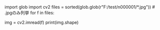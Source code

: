 import glob
import cv2
files = sorted(glob.glob(r"F:/test/n000001/*.jpg")) # .jpgのみ列挙
for f in files:

  img = cv2.imread(f)
  print(img.shape)
